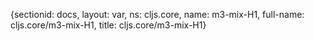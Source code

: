 {sectionid: docs, layout: var, ns: cljs.core, name: m3-mix-H1, full-name: cljs.core/m3-mix-H1,
  title: cljs.core/m3-mix-H1}
